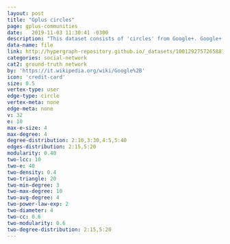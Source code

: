 ```yaml
---
layout: post
title: "Gplus circles"
page: gplus-communities
date:   2019-11-03 11:30:41 -0300
description: "This dataset consists of 'circles' from Google+. Google+ data was collected from users who had manually shared their circles using the 'share circle' feature. The dataset includes node features (profiles), circles, and ego networks."
data-name: file
link: http://hypergraph-repository.github.io/_datasets/100129275726588145876.circles.hgf
categories: social-network
cat2: ground-truth network
by: 'https://it.wikipedia.org/wiki/Google%2B'
icon: 'credit-card'
size: 0.5
vertex-type: user
edge-type: circle
vertex-meta: none
edge-meta: none
v: 32
e: 10
max-e-size: 4
max-degree: 4
degree-distribution: 2:10,3:30,4:5,5:40
edges-distribution: 2:15,5:20
modularity: 0.40
two-lcc: 10
two-e: 40
two-density: 0.4
two-triangle: 20
two-min-degree: 3
two-max-degree: 10
two-avg-degree: 4
two-power-law-exp: 2
two-diameter: 4
two-cc: 0.6
two-modularity: 0.6
two-degree-distribution: 2:15,5:20
---
```

